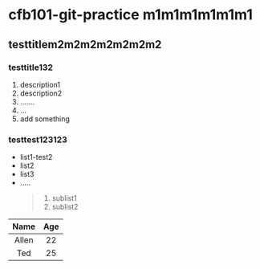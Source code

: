 # cfb101-git-practice m1m1m1m1m1m1
## testtitlem2m2m2m2m2m2m2
### testtitle132
1. description1
2. description2
3. .......
4. ...
5. add something

### testtest123123
- list1-test2
- list2
- list3
- .....
  > 1. sublist1
  > 2. sublist2
 
 |Name|Age|
 |:----:|:---:|
 |Allen|22|
 |Ted|25|
